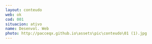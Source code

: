 ```yaml
---
layout: conteudo
web: ok
cod: 001
situacion: ativo
name: Desenvol. Web
photo: http://pacceqx.github.io\assets\pic\conteudo\01 (1).jpg
---
```


